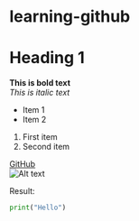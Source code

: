 # learning-github
# Heading 1

**This is bold text**  
*This is italic text*
- Item 1
- Item 2
1. First item
2. Second item

[GitHub](https://github.com)<br>
![Alt text](https://img.freepik.com/premium-photo/html5-editor-website-development-website-html-code-laptop-display-closeup-photo_372999-2161.jpg?semt=ais_hybrid)

Result:
```python
print("Hello")

